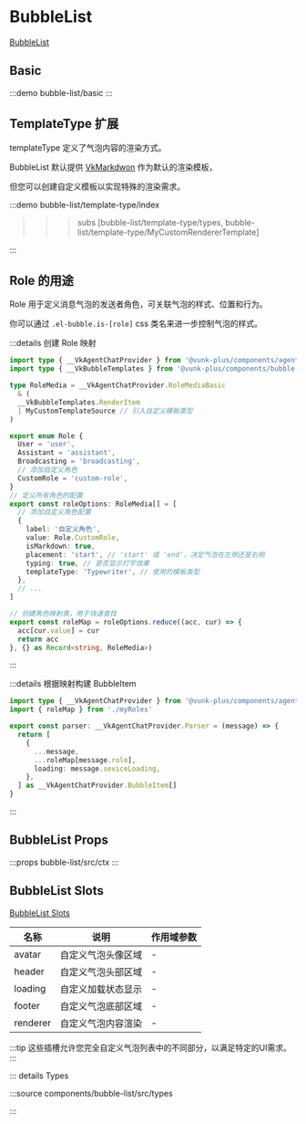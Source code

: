 # BubbleList

[BubbleList](https://element-plus-x.com/components/bubbleList/)

## Basic

:::demo
bubble-list/basic
:::

## TemplateType 扩展

templateType 定义了气泡内容的渲染方式。

BubbleList 默认提供 [VkMarkdwon](https://eralchen.github.io/vunk-markdown/zh-CN/guide/introduction) 作为默认的渲染模板，

但您可以创建自定义模板以实现特殊的渲染需求。

:::demo
bubble-list/template-type/index
>>>subs
[bubble-list/template-type/types, bubble-list/template-type/MyCustomRendererTemplate]
>>>
:::

## Role 的用途

Role 用于定义消息气泡的发送者角色，可关联气泡的样式、位置和行为。

你可以通过 `.el-bubble.is-[role]` css 类名来进一步控制气泡的样式。

:::details 创建 Role 映射

```typescript
import type { __VkAgentChatProvider } from '@vunk-plus/components/agent-chat-provider'
import type { __VkBubbleTemplates } from '@vunk-plus/components/bubble-templates'

type RoleMedia = __VkAgentChatProvider.RoleMediaBasic
  & (
  __VkBubbleTemplates.RenderItem
  | MyCustomTemplateSource // 引入自定义模板类型
)

export enum Role {
  User = 'user',
  Assistant = 'assistant',
  Broadcasting = 'broadcasting',
  // 添加自定义角色
  CustomRole = 'custom-role',
}
// 定义所有角色的配置
export const roleOptions: RoleMedia[] = [
  // 添加自定义角色配置
  {
    label: '自定义角色',
    value: Role.CustomRole,
    isMarkdown: true,
    placement: 'start', // 'start' 或 'end'，决定气泡在左侧还是右侧
    typing: true, // 是否显示打字效果
    templateType: 'Typewriter', // 使用的模板类型
  },
  // ...
]

// 创建角色映射表，用于快速查找
export const roleMap = roleOptions.reduce((acc, cur) => {
  acc[cur.value] = cur
  return acc
}, {} as Record<string, RoleMedia>)
```

:::

:::details 根据映射构建 BubbleItem

```typescript
import type { __VkAgentChatProvider } from '@vunk-plus/components/agent-chat-provider'
import { roleMap } from './myRoles'

export const parser: __VkAgentChatProvider.Parser = (message) => {
  return [
    {
      ...message,
      ...roleMap[message.role],
      loading: message.seviceLoading,
    },
  ] as __VkAgentChatProvider.BubbleItem[]
}
```

:::

## BubbleList Props

:::props
bubble-list/src/ctx
:::

## BubbleList Slots

[BubbleList Slots](https://element-plus-x.com/components/bubbleList/#%E6%8F%92%E6%A7%BD)

| 名称    | 说明             | 作用域参数 |
| ------- | ---------------- | ---------- |
| avatar  | 自定义气泡头像区域 | - |
| header  | 自定义气泡头部区域 | - |
| loading | 自定义加载状态显示 | - |
| footer  | 自定义气泡底部区域 | - |
| renderer | 自定义气泡内容渲染 | - |

:::tip
这些插槽允许您完全自定义气泡列表中的不同部分，以满足特定的UI需求。
:::

::: details Types

:::source
components/bubble-list/src/types

:::
